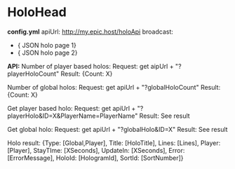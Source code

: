 # HoloHead
<strong>config.yml</strong>
apiUrl: http://my.epic.host/holoApi
broadcast:
- { JSON holo page 1}
- { JSON holo page 2}

<strong>API:</strong>
Number of player based holos:
Request: get aipUrl + "?playerHoloCount"
Result: {Count: X}

Number of global holos:
Request: get apiUrl + "?globalHoloCount"
Result: {Count: X}

Get player based holo:
Request: get apiUrl + "?playerHolo&ID=X&PlayerName=PlayerName"
Result: See result

Get global holo:
Request: get apiUrl + "?globalHolo&ID=X"
Result: See result

Holo result:
{Type: [Global,Player], Title: [HoloTitle], Lines: [Lines], Player: [Player], StayTIme: [XSeconds], UpdateIn: [XSeconds], Error: [ErrorMessage], HoloId: [HologramId], SortId: [SortNumber]}

